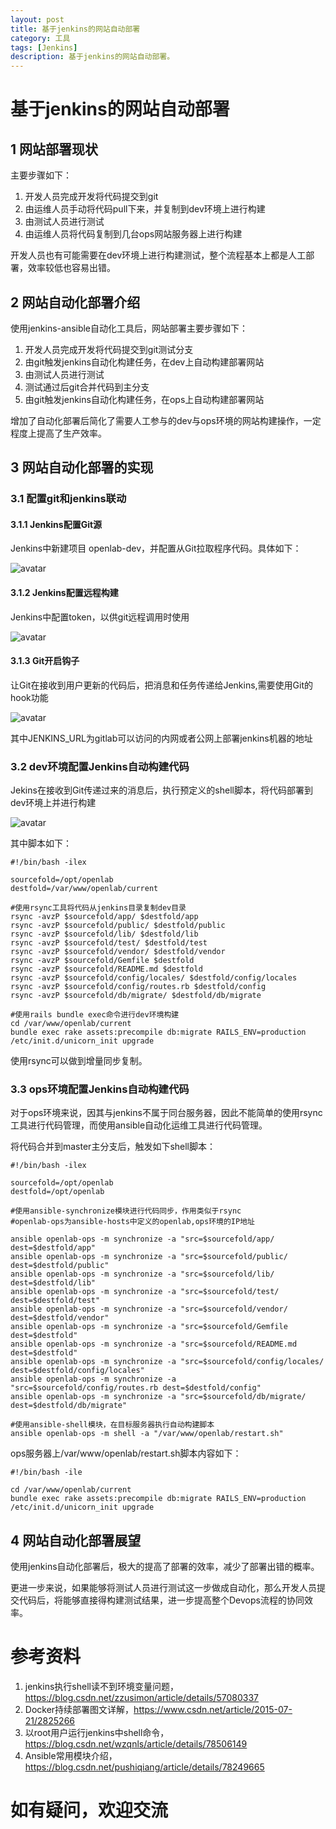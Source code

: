 ```yaml
---
layout: post
title: 基于jenkins的网站自动部署
category: 工具
tags: [Jenkins]
description: 基于jenkins的网站自动部署。
---
```


# 基于jenkins的网站自动部署

## 1 网站部署现状

主要步骤如下：
1. 开发人员完成开发将代码提交到git
2. 由运维人员手动将代码pull下来，并复制到dev环境上进行构建
3. 由测试人员进行测试
4. 由运维人员将代码复制到几台ops网站服务器上进行构建

开发人员也有可能需要在dev环境上进行构建测试，整个流程基本上都是人工部署，效率较低也容易出错。

## 2 网站自动化部署介绍

使用jenkins-ansible自动化工具后，网站部署主要步骤如下：
1. 开发人员完成开发将代码提交到git测试分支
2. 由git触发jenkins自动化构建任务，在dev上自动构建部署网站
3. 由测试人员进行测试
4. 测试通过后git合并代码到主分支
5. 由git触发jenkins自动化构建任务，在ops上自动构建部署网站

增加了自动化部署后简化了需要人工参与的dev与ops环境的网站构建操作，一定程度上提高了生产效率。

## 3 网站自动化部署的实现

### 3.1 配置git和jenkins联动

#### 3.1.1 Jenkins配置Git源

Jenkins中新建项目 openlab-dev，并配置从Git拉取程序代码。具体如下：

![avatar](image/jenkins-git.jpg)

#### 3.1.2 Jenkins配置远程构建

Jenkins中配置token，以供git远程调用时使用

![avatar](image/jenkins-token.jpg)

#### 3.1.3 Git开启钩子

让Git在接收到用户更新的代码后，把消息和任务传递给Jenkins,需要使用Git的hook功能

![avatar](image/git-hook.jpg)

其中JENKINS_URL为gitlab可以访问的内网或者公网上部署jenkins机器的地址


### 3.2 dev环境配置Jenkins自动构建代码

Jekins在接收到Git传递过来的消息后，执行预定义的shell脚本，将代码部署到dev环境上并进行构建

![avatar](image/jenkins-shell1.jpg)

其中脚本如下：
```
#!/bin/bash -ilex

sourcefold=/opt/openlab
destfold=/var/www/openlab/current

#使用rsync工具将代码从jenkins目录复制dev目录
rsync -avzP $sourcefold/app/ $destfold/app
rsync -avzP $sourcefold/public/ $destfold/public
rsync -avzP $sourcefold/lib/ $destfold/lib
rsync -avzP $sourcefold/test/ $destfold/test
rsync -avzP $sourcefold/vendor/ $destfold/vendor
rsync -avzP $sourcefold/Gemfile $destfold
rsync -avzP $sourcefold/README.md $destfold
rsync -avzP $sourcefold/config/locales/ $destfold/config/locales
rsync -avzP $sourcefold/config/routes.rb $destfold/config
rsync -avzP $sourcefold/db/migrate/ $destfold/db/migrate

#使用rails bundle exec命令进行dev环境构建
cd /var/www/openlab/current
bundle exec rake assets:precompile db:migrate RAILS_ENV=production
/etc/init.d/unicorn_init upgrade
```
使用rsync可以做到增量同步复制。

### 3.3 ops环境配置Jenkins自动构建代码

对于ops环境来说，因其与jenkins不属于同台服务器，因此不能简单的使用rsync工具进行代码管理，而使用ansible自动化运维工具进行代码管理。

将代码合并到master主分支后，触发如下shell脚本：
```
#!/bin/bash -ilex

sourcefold=/opt/openlab
destfold=/opt/openlab

#使用ansible-synchronize模块进行代码同步，作用类似于rsync
#openlab-ops为ansible-hosts中定义的openlab,ops环境的IP地址

ansible openlab-ops -m synchronize -a "src=$sourcefold/app/ dest=$destfold/app"
ansible openlab-ops -m synchronize -a "src=$sourcefold/public/ dest=$destfold/public"
ansible openlab-ops -m synchronize -a "src=$sourcefold/lib/ dest=$destfold/lib"
ansible openlab-ops -m synchronize -a "src=$sourcefold/test/ dest=$destfold/test"
ansible openlab-ops -m synchronize -a "src=$sourcefold/vendor/ dest=$destfold/vendor"
ansible openlab-ops -m synchronize -a "src=$sourcefold/Gemfile dest=$destfold"
ansible openlab-ops -m synchronize -a "src=$sourcefold/README.md dest=$destfold"
ansible openlab-ops -m synchronize -a "src=$sourcefold/config/locales/ dest=$destfold/config/locales"
ansible openlab-ops -m synchronize -a "src=$sourcefold/config/routes.rb dest=$destfold/config"
ansible openlab-ops -m synchronize -a "src=$sourcefold/db/migrate/ dest=$destfold/db/migrate"

#使用ansible-shell模块，在目标服务器执行自动构建脚本
ansible openlab-ops -m shell -a "/var/www/openlab/restart.sh"
```

ops服务器上/var/www/openlab/restart.sh脚本内容如下：
```
#!/bin/bash -ile

cd /var/www/openlab/current
bundle exec rake assets:precompile db:migrate RAILS_ENV=production
/etc/init.d/unicorn_init upgrade
```

## 4 网站自动化部署展望

使用jenkins自动化部署后，极大的提高了部署的效率，减少了部署出错的概率。

更进一步来说，如果能够将测试人员进行测试这一步做成自动化，那么开发人员提交代码后，将能够直接得构建测试结果，进一步提高整个Devops流程的协同效率。

# 参考资料
1. jenkins执行shell读不到环境变量问题，https://blog.csdn.net/zzusimon/article/details/57080337
2. Docker持续部署图文详解，https://www.csdn.net/article/2015-07-21/2825266
3. 以root用户运行jenkins中shell命令，https://blog.csdn.net/wzqnls/article/details/78506149
4. Ansible常用模块介绍，https://blog.csdn.net/pushiqiang/article/details/78249665

# 如有疑问，欢迎交流
